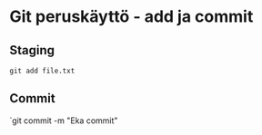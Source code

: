 # Git peruskäyttö - add ja commit

## Staging

`git add file.txt`

## Commit

`git commit -m "Eka commit"

